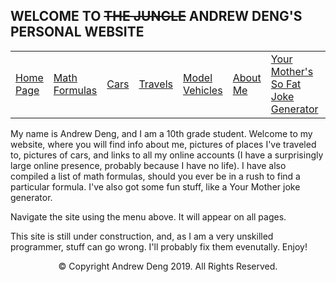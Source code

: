 ## WELCOME TO ~~THE JUNGLE~~ ANDREW DENG'S PERSONAL WEBSITE
<table>
  <tr>
    <td><a href="(./index "Home Page")">Home Page</a></td>
    <td><a href="(./math-formulas "Math Formulas")">Math Formulas</a></td>
    <td><a href="(./cars/cars "Cars")">Cars</a></td>
    <td><a href="(./travel/travel "Travels")">Travels</a></td>
    <td><a href="(./models/models "Models")">Model Vehicles</a></td>
    <td><a href="(./aboutme "About Me")">About Me</a></td>
    <td><a href="(./Your Mother Generator "Yo mama so fat...")">Your Mother's So Fat Joke Generator</a></td>
    <td><a href="(./Pickup Line Generator "Pickup Lines")">Pickup Line Generators</a></td>
    <td><a href="(./index "Home Page")">Home Page</a></td>
    <td><a href="(./index "Home Page")">Home Page</a></td>
  </tr>
</table>

My name is Andrew Deng, and I am a 10th grade student. Welcome to my website, where you will find info about me, pictures of places I've traveled to, pictures of cars, and links to all my online accounts (I have a surprisingly large online presence, probably because I have no life). I have also compiled a list of math formulas, should you ever be in a rush to find a particular formula. I've also got some fun stuff, like a Your Mother joke generator.

Navigate the site using the menu above. It will appear on all pages.

This site is still under construction, and, as I am a very unskilled programmer, stuff can go wrong. I'll probably fix them evenutally. Enjoy!


<p align="center"> © Copyright Andrew Deng 2019. All Rights Reserved. </p>
